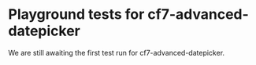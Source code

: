 # Playground tests for cf7-advanced-datepicker
We are still awaiting the first test run for cf7-advanced-datepicker.
